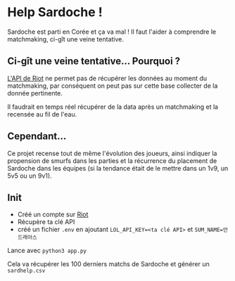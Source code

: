 # Help Sardoche !

Sardoche est parti en Corée et ça va mal ! Il faut l'aider à comprendre le matchmaking, ci-gît une veine tentative.

## Ci-gît une veine tentative... Pourquoi ?

[L'API de Riot](https://developer.riotgames.com) ne permet pas de récupérer les données au moment du matchmaking, par conséquent on peut pas sur cette base collecter de la donnée pertinente.

Il faudrait en temps réel récupérer de la data après un matchmaking et la recensée au fil de l'eau.

## Cependant...

Ce projet recense tout de même l'évolution des joueurs, ainsi indiquer la propension de smurfs dans les parties et la récurrence du placement de Sardoche dans les équipes (si la tendance était de le mettre dans un 1v9, un 5v5 ou un 9v1).

## Init

- Créé un compte sur [Riot](https://developer.riotgames.com)
- Récupère ta clé API
- créé un fichier `.env` en ajoutant `LOL_API_KEY=<ta clé API>` et `SUM_NAME=안드래아스`

Lance avec `python3 app.py`

Cela va récupérer les 100 derniers matchs de Sardoche et générer un `sardhelp.csv`